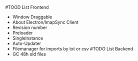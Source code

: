 #TOOD List Frontend
- Window Draggable
- About Electron/ImapSync Client
- Revision number
- Preloader
- SingleInstance
- Auto-Updater
- Filemanager for imports by txt or csv
#TODO List Backend
- GC 48h old files